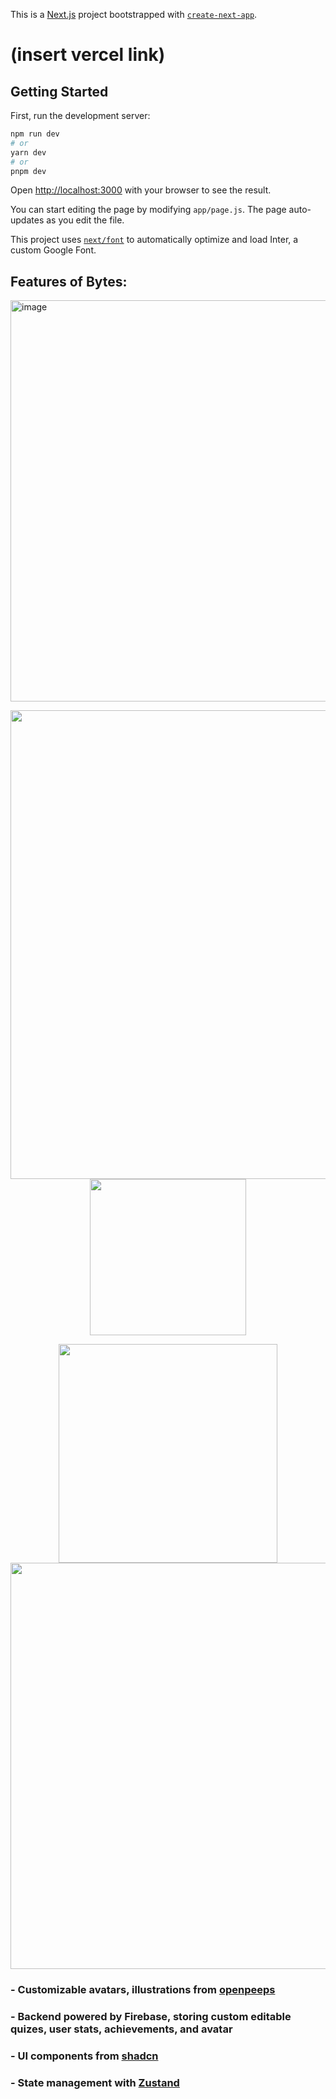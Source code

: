 This is a [Next.js](https://nextjs.org/) project bootstrapped with [`create-next-app`](https://github.com/vercel/next.js/tree/canary/packages/create-next-app).
# (insert vercel link)
## Getting Started

First, run the development server:

```bash
npm run dev
# or
yarn dev
# or
pnpm dev
```

Open [http://localhost:3000](http://localhost:3000) with your browser to see the result.

You can start editing the page by modifying `app/page.js`. The page auto-updates as you edit the file.

This project uses [`next/font`](https://nextjs.org/docs/basic-features/font-optimization) to automatically optimize and load Inter, a custom Google Font.

## Features of Bytes:

<img width="1362" height="642" alt="image" src="https://github.com/user-attachments/assets/c4651285-9b99-4c34-941c-414d6e219df0" />
<p align="center">
  <img src="https://github.com/user-attachments/assets/a952cf64-4ea3-4695-a839-95319495c012" width="750" />
  <img src="https://github.com/user-attachments/assets/beac32cb-77da-4103-ab66-04fa4b16b380" width="250" />
</p>
<p align="center">
  <img src="https://github.com/user-attachments/assets/eca1a0f2-fd7c-43f0-b8c2-8b0afd7b442b" width="350" />
  <img src="https://github.com/user-attachments/assets/cb01bf21-4df2-4472-b582-165db7b158e9" width="650" />
</p>


### - Customizable avatars, illustrations from [openpeeps](https://www.openpeeps.com/)

### - Backend powered by Firebase, storing custom editable quizes, user stats, achievements, and avatar

### - UI components from [shadcn](https://ui.shadcn.com/)

### - State management with [Zustand](https://zustand-demo.pmnd.rs/)
